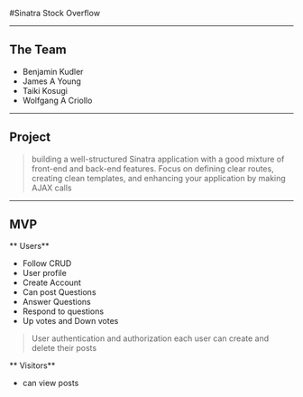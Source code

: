 #Sinatra Stock Overflow

----
## The Team

* Benjamin Kudler
* James A Young
* Taiki Kosugi
* Wolfgang A Criollo

----
## Project

> building a well-structured Sinatra application with a good mixture of front-end and back-end features. Focus on defining clear routes, creating clean templates, and enhancing your application by making AJAX calls

----
## MVP

** Users**

* Follow CRUD
* User profile
* Create Account
* Can post  Questions
* Answer Questions
* Respond to questions
* Up votes and Down votes

>User authentication and authorization each user can create and delete their posts

** Visitors**

* can view posts
